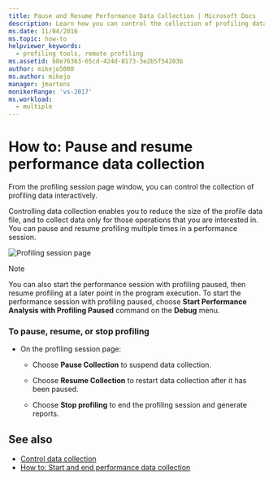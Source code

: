 ```yaml
---
title: Pause and Resume Performance Data Collection | Microsoft Docs
description: Learn how you can control the collection of profiling data interactively from the profiling session page window.
ms.date: 11/04/2016
ms.topic: how-to
helpviewer_keywords: 
  - profiling tools, remote profiling
ms.assetid: b8e76363-65cd-424d-8173-3e2b5f54203b
author: mikejo5000
ms.author: mikejo
manager: jmartens
monikerRange: 'vs-2017'
ms.workload: 
  - multiple
---
```

# How to: Pause and resume performance data collection
From the profiling session page window, you can control the collection of profiling data interactively.

 Controlling data collection enables you to reduce the size of the profile data file, and to collect data only for those operations that you are interested in. You can pause and resume profiling multiple times in a performance session.

 ![Profiling session page](../profiling/media/prof_profilingsessionpage.png "PROF_ProfilingSessionPage")

> [!NOTE]
> You can also start the performance session with profiling paused, then resume profiling at a later point in the program execution. To start the performance session with profiling paused, choose **Start Performance Analysis with Profiling Paused** command on the **Debug** menu.

### To pause,  resume, or stop profiling

- On the profiling session page:

  - Choose **Pause Collection** to suspend data collection.

  - Choose **Resume Collection** to restart data collection after it has been paused.

  - Choose **Stop profiling** to end the profiling session and generate reports.

## See also
- [Control data collection](../profiling/controlling-data-collection.md)
- [How to: Start and end performance data collection](../profiling/how-to-start-and-end-performance-data-collection.md)

